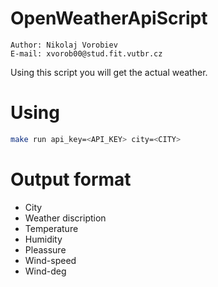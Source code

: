 # OpenWeatherApiScript
    Author: Nikolaj Vorobiev
    E-mail: xvorob00@stud.fit.vutbr.cz
Using this script you will get the actual weather.

# Using
```bash
make run api_key=<API_KEY> city=<CITY>
```

# Output format
+ City
+ Weather discription
+ Temperature
+ Humidity
+ Pleassure
+ Wind-speed
+ Wind-deg
